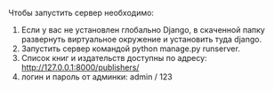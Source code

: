 Чтобы запустить сервер необходимо:
1. Если у вас не установлен глобально Django, в скаченной папку развернуть виртуальное окружение и установить туда django.
2. Запустить сервер командой python manage.py runserver.
3. Список книг и издательств доступны по адресу: http://127.0.0.1:8000/publishers/
4. логин и пароль от админки: admin / 123
